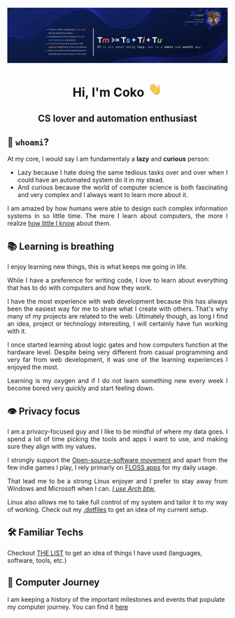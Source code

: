![coko-banner](./images/banner_time_formula.png)

<h1 align="center">Hi, I'm Coko <img src="./images/hi.gif" width="35" /></h1>
<h2 align="center">CS lover and automation enthusiast</h2>

## 🐘 `whoami`?

<div align="justify">
  <p>At my core, I would say I am fundamentaly a <b>lazy</b> and <b>curious</b> person:</p> 
  <ul>
    <li>Lazy because I hate doing the same tedious tasks over and over when I could have an automated system do it in my stead.</li>
    <li>And curious because the world of computer science is both fascinating and very complex and I always want to learn more about it.</li>
  </ul>
  <p>I am amazed by how humans were able to design such complex information systems in so little time. The more I learn about computers, the more I realize <a href="https://en.wikipedia.org/wiki/Dunning%E2%80%93Kruger_effect">how little I know</a> about them.</p>

  ## 📚 Learning is breathing
  <p>I enjoy learning new things, this is what keeps me going in life.</p>
  <p>While I have a preference for writing code, I love to learn about everything that has to do with computers and how they work.</p>
  <p>I have the most experience with web development because this has always been the easiest way for me to share what I create with others. That's why many of my projects are related to the web. Ultimately though, as long I find an idea, project or technology interesting, I will certainly have fun working with it.</p>
  <p>I once started learning about logic gates and how computers function at the hardware level. Despite being very different from casual programming and very far from web development, it was one of the learning experiences I enjoyed the most.</p>
  <p>Learning is my oxygen and if I do not learn something new every week I become bored very quickly and start feeling down.</p>

  ## 👁️ Privacy focus
  <p>I am a privacy-focused guy and I like to be mindful of where my data goes. I spend a lot of time picking the tools and apps I want to use, and making sure they align with my values.</p>
  <p>I strongly support the <a href="https://en.wikipedia.org/wiki/Open-source-software_movement">Open-source-software movement</a> and apart from the few indie games I play, I rely primarly on <a href="https://en.wikipedia.org/wiki/Free_and_open-source_software">FLOSS apps</a> for my daily usage.</p>
  <p>That lead me to be a strong Linux enjoyer and I prefer to stay away from Windows and Microsoft when I can. <i><a href="https://www.urbandictionary.com/define.php?term=i%20use%20arch%20btw">I use Arch btw.</a></i></p>
  <p>Linux also allows me to take full control of my system and tailor it to my way of working. Check out my <a href="https://github.com/Coko7/.dotfiles">.dotfiles</a> to get an idea of my current setup.</p>
</div>

## 🛠️ Familiar Techs

Checkout [THE LIST](./FAMILIAR_TECHS.md) to get an idea of things I have used (languages, software, tools, etc.)

## 🚶 Computer Journey

I am keeping a history of the important milestones and events that populate my computer journey.
You can find it [here](./COMPUTER_JOURNEY.md)
